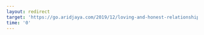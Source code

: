 ```yaml
--- 
layout: redirect 
target: 'https://go.aridjaya.com/2019/12/loving-and-honest-relationships-right.html#?o=2d829aadf1b5f92d74a6ceac97d8f3e2a52d93e27e0a6c554115ddb6e76b20b81dd441ad8611c6c8cad81632c87eca69172b165ffdf581ee' 
time: '0' 
---
```

